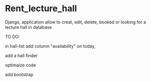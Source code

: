# Rent_lecture_hall
Django,  application allow to creat, edit, delete, booked or looking for a lecture hall in database



TO DO:

in hall-list add column "availability" on today,

add a hall finder

optimaize code

add bootstrap
